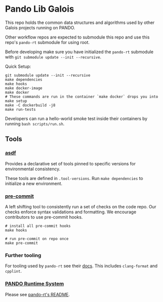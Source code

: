 # Pando Lib Galois

This repo holds the common data structures and algorithms used by other
Galois projects running on PANDO.

Other workflow repos are expected to submodule this repo and use this
repo's `pando-rt` submodule for using root.

Before developing make sure you have initialized the `pando-rt` submodule
with `git submodule update --init --recursive`.

Quick Setup:

```shell
git submodule update --init --recursive
make dependencies
make hooks
make docker-image
make docker
# These commands are run in the container `make docker` drops you into
make setup
make -C dockerbuild -j8
make run-tests
```

Developers can run a hello-world smoke test inside their containers by running
`bash scripts/run.sh`.

## Tools

### [asdf](https://asdf-vm.com)

Provides a declarative set of tools pinned to
specific versions for environmental consistency.

These tools are defined in `.tool-versions`.
Run `make dependencies` to initialize a new environment.

### [pre-commit](https://pre-commit.com)

A left shifting tool to consistently run a set of checks on the code repo.
Our checks enforce syntax validations and formatting.
We encourage contributors to use pre-commit hooks.

```shell
# install all pre-commit hooks
make hooks

# run pre-commit on repo once
make pre-commit
```

### Further tooling

For tooling used by `pando-rt` see their
[docs](https://github.com/AMDResearch/pando-rt/blob/main/docs/developer.md).
This includes `clang-format` and `cpplint`.

### [PANDO Runtime System](https://amdresearch.github.io/pando-rt)

Please see [pando-rt's README](https://github.com/AMDResearch/pando-rt/blob/main/README.md).
